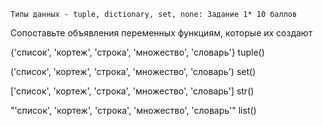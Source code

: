     Типы данных - tuple, dictionary, set, none: Задание 1* 10 баллов
Сопоставьте объявления переменных функциям, которые их создают

{'список', 'кортеж', 'строка', 'множество', 'словарь'} tuple()

('список', 'кортеж', 'строка', 'множество', 'словарь') set()

['список', 'кортеж', 'строка', 'множество', 'словарь'] str()

"'список', 'кортеж', 'строка', 'множество', 'словарь'" list()
